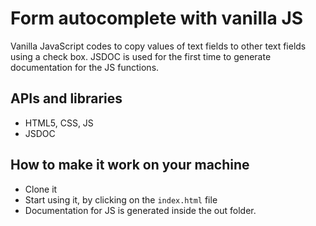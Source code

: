 # Form autocomplete with vanilla JS
Vanilla JavaScript codes to copy values of text fields to other text fields using a check box.
JSDOC is used for the first time to generate documentation for the JS functions.

## APIs and libraries
- HTML5, CSS, JS
- JSDOC

## How to make it work on your machine
- Clone it
- Start using it, by clicking on the `index.html` file
- Documentation for JS is generated inside the out folder.



